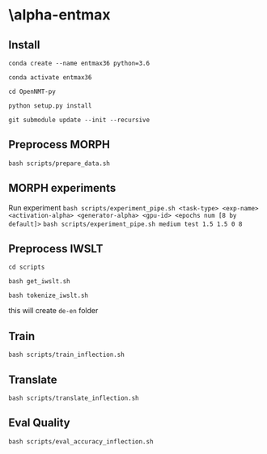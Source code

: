 # \alpha-entmax

## Install

`conda create --name entmax36 python=3.6`

`conda activate entmax36`

`cd OpenNMT-py`

`python setup.py install`

`git submodule update --init --recursive`

## Preprocess MORPH
`bash scripts/prepare_data.sh`

## MORPH experiments
Run experiment `bash scripts/experiment_pipe.sh <task-type> <exp-name> <activation-alpha> <generator-alpha> <gpu-id> <epochs num [8 by default]>`
`bash scripts/experiment_pipe.sh medium test 1.5 1.5 0 8`

## Preprocess IWSLT

`cd scripts`

`bash get_iwslt.sh`

`bash tokenize_iwslt.sh`

this will create `de-en` folder

## Train
`bash scripts/train_inflection.sh`

## Translate
`bash scripts/translate_inflection.sh`

## Eval Quality
`bash scripts/eval_accuracy_inflection.sh`


